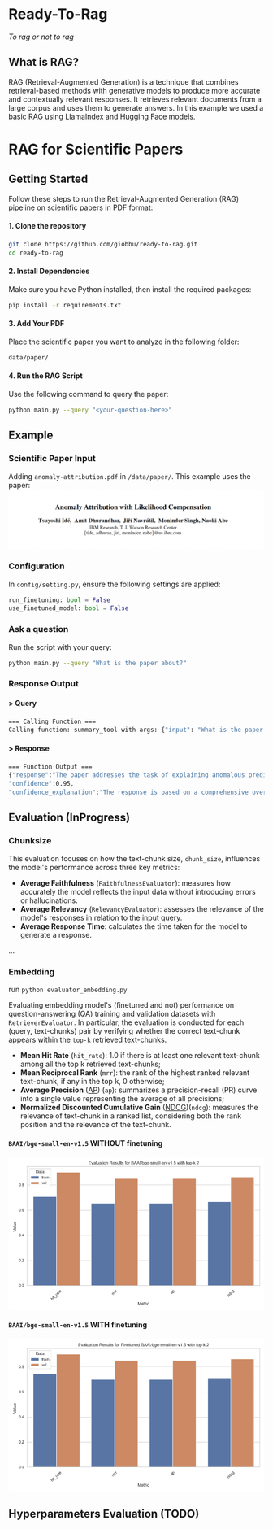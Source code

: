 # Ready-To-Rag
*To rag or not to rag*

## What is RAG?
RAG (Retrieval-Augmented Generation) is a technique that combines retrieval-based methods with generative models to produce more accurate and contextually relevant responses. It retrieves relevant documents from a large corpus and uses them to generate answers. In this example we used a basic RAG using LlamaIndex and Hugging Face models.

# RAG for Scientific Papers 

## Getting Started
Follow these steps to run the Retrieval-Augmented Generation (RAG) pipeline on scientific papers in PDF format:

#### 1. Clone the repository
```sh
git clone https://github.com/giobbu/ready-to-rag.git
cd ready-to-rag
```

#### 2. Install Dependencies
Make sure you have Python installed, then install the required packages:
```sh
pip install -r requirements.txt
```

#### 3. Add Your PDF
Place the scientific paper you want to analyze in the following folder:
```sh
data/paper/
```

#### 4. Run the RAG Script
Use the following command to query the paper:
```sh
python main.py --query "<your-question-here>"
```

## Example

### Scientific Paper Input
Adding `anomaly-attribution.pdf` in `/data/paper/`. This example uses the paper:
<img src="imgs/paper_title.png" style="vertical-align: middle;">

### Configuration
In `config/setting.py`, ensure the following settings are applied:
```python
run_finetuning: bool = False
use_finetuned_model: bool = False
```

### Ask a question
Run the script with your query:
```sh
python main.py --query "What is the paper about?"
```

### Response Output
#### > Query
```sh
=== Calling Function ===
Calling function: summary_tool with args: {"input": "What is the paper about?"}
```
#### > Response
```sh
=== Function Output ===
{"response":"The paper addresses the task of explaining anomalous predictions of a black-box regression model by formalizing it as a statistical inverse problem and proposing a new method called likelihood compensation (LC) based on the likelihood principle.",
"confidence":0.95,
"confidence_explanation":"The response is based on a comprehensive overview of the content from the provided context information."}
```
## Evaluation (InProgress)

### Chunksize

This evaluation focuses on how the text-chunk size, `chunk_size`, influences the model's performance across three key metrics:

* **Average Faithfulness** (`FaithfulnessEvaluator`): measures how accurately the model reflects the input data without introducing errors or hallucinations.
* **Average Relevancy** (`RelevancyEvaluator`): assesses the relevance of the model's responses in relation to the input query.
* **Average Response Time**: calculates the time taken for the model to generate a response.

...

### Embedding 

run `python evaluator_embedding.py`

Evaluating embedding model's (finetuned and not) performance on question-answering (QA) training and validation datasets with `RetrieverEvaluator`.
In particular, the evaluation is conducted for each (query, text-chunks) pair by verifying whether the correct text-chunk appears within the `top-k` retrieved text-chunks.

* **Mean Hit Rate** (`hit_rate`): 1.0 if there is at least one relevant text-chunk among all the top k retrieved text-chunks;
* **Mean Reciprocal Rank** (`mrr`): the rank of the highest ranked relevant text-chunk, if any in the top k, 0 otherwise;
* **Average Precision** ([AP](https://www.wikiwand.com/en/articles/Evaluation_measures_(information_retrieval))) (`ap`): summarizes a precision-recall (PR) curve into a single value representing the average of all precisions;
* **Normalized Discounted Cumulative Gain** ([NDCG](https://www.wikiwand.com/en/articles/Discounted_cumulative_gain))(`ndcg`): measures the relevance of text-chunk in a ranked list, considering both the rank position and the relevance of the text-chunk.


#### `BAAI/bge-small-en-v1.5` WITHOUT finetuning
<img src="imgs/baseline_eval_results.png" style="vertical-align: middle;">

#### `BAAI/bge-small-en-v1.5` WITH finetuning
<img src="imgs/finetuned_eval_results.png" style="vertical-align: middle;">

## Hyperparameters Evaluation (TODO)

